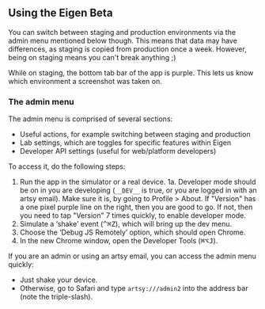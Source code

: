 ## Using the Eigen Beta

You can switch between staging and production environments via the admin menu mentioned below though. This means that data may have differences, as staging is copied from production once a week. However, being on staging means you can't break anything ;)

While on staging, the bottom tab bar of the app is purple. This lets us know which environment a screenshot was taken on.

### The admin menu

The admin menu is comprised of several sections:

- Useful actions, for example switching between staging and production
- Lab settings, which are toggles for specific features within Eigen
- Developer API settings (useful for web/platform developers)

To access it, do the following steps:

1. Run the app in the simulator or a real device.
   1a. Developer mode should be on in you are developing (`__DEV__` is true, or you are logged in with an artsy email). Make sure it is, by going to Profile > About. If "Version" has a one pixel purple line on the right, then you are good to go. If not, then you need to tap "Version" 7 times quickly, to enable developer mode.
2. Simulate a ‘shake’ event (<kbd>^⌘Z</kbd>), which will bring up the dev menu.
3. Choose the ‘Debug JS Remotely’ option, which should open Chrome.
4. In the new Chrome window, open the Developer Tools (<kbd>⌘⌥J</kbd>).

If you are an admin or using an artsy email, you can access the admin menu quickly:

- Just shake your device.
- Otherwise, go to Safari and type `artsy:///admin2` into the address bar (note the triple-slash).
